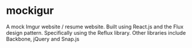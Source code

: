 # mockigur
A mock Imgur website / resume website. 
Built using React.js and the Flux design pattern. Specifically using the Reflux library. 
Other libraries include Backbone, jQuery and Snap.js

